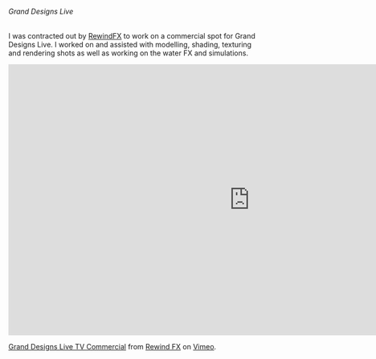 ###### Grand Designs Live

I was contracted out by [RewindFX](http://www.rewindfx.com) to work on 
a commercial spot for Grand Designs Live. I worked on and assisted with 
modelling, shading, texturing and rendering shots as well as working on 
the water FX and simulations.

<iframe src="https://player.vimeo.com/video/22563139?title=0&amp;byline=0&amp;portrait=0&amp;color=ff008c" width="960" height="540" frameborder="0" webkitallowfullscreen mozallowfullscreen allowfullscreen></iframe> <p><a href="http://vimeo.com/22563139">Grand Designs Live TV Commercial</a> from <a href="http://vimeo.com/rewindfx">Rewind FX</a> on <a href="https://vimeo.com">Vimeo</a>.</p>
